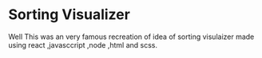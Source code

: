 # Sorting Visualizer
Well This was an very famous recreation of idea of sorting visulaizer made using react ,javasccript ,node ,html and scss.
